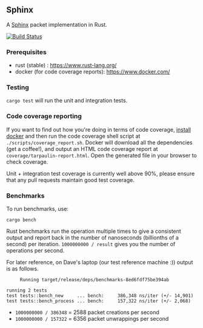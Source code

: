 ## Sphinx

A [Sphinx](https://cypherpunks.ca/~iang/pubs/Sphinx_Oakland09.pdf) packet implementation in Rust.

[![Build Status](https://travis-ci.com/nymtech/sphinx.svg?branch=develop)](https://travis-ci.com/nymtech/sphinx)

### Prerequisites

* rust (stable) : https://www.rust-lang.org/
* docker (for code coverage reports): https://www.docker.com/

### Testing

`cargo test` will run the unit and integration tests.

### Code coverage reporting

If you want to find out how you're doing in terms of code coverage, [install docker](https://www.docker.com) and then run the code coverage shell script at `./scripts/coverage_report.sh`. Docker will download all the dependencies (get a coffee!), and output an HTML code coverage report at `coverage/tarpaulin-report.html`. Open the generated file in your browser to check coverage.

Unit + integration test coverage is currently well above 90%, please ensure that any pull requests maintain good test coverage.

### Benchmarks

To run benchmarks, use: 

```
cargo bench
```

Rust benchmarks run the operation multiple times to give a consistent output and report back in the number of nanoseconds (billionths of a second) per iteration. `1000000000 / result` gives you the number of operations per second.

For later reference, on Dave's laptop (our test reference machine :)) output is as follows.

```
     Running target/release/deps/benchmarks-8ed6fdf75be394ab

running 2 tests
test tests::bench_new     ... bench:     386,348 ns/iter (+/- 14,901)
test tests::bench_process ... bench:     157,322 ns/iter (+/- 2,068)
```

* `1000000000 / 386348` = 2588 packet creations per second
* `1000000000 / 157322` = 6356 packet unwrappings per second
